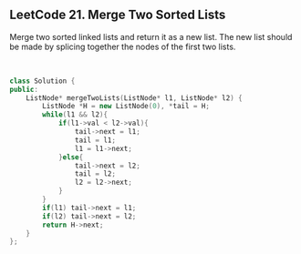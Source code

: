 ## LeetCode 21. Merge Two Sorted Lists

Merge two sorted linked lists and return it as a new list. The new list should be made by splicing together the nodes of the first two lists.

<br>

```cpp
class Solution {
public:
    ListNode* mergeTwoLists(ListNode* l1, ListNode* l2) {
        ListNode *H = new ListNode(0), *tail = H;
        while(l1 && l2){
            if(l1->val < l2->val){
                tail->next = l1;
                tail = l1;
                l1 = l1->next;
            }else{
                tail->next = l2;
                tail = l2;
                l2 = l2->next;
            }
        }
        if(l1) tail->next = l1;
        if(l2) tail->next = l2;
        return H->next;
    }
};
```

